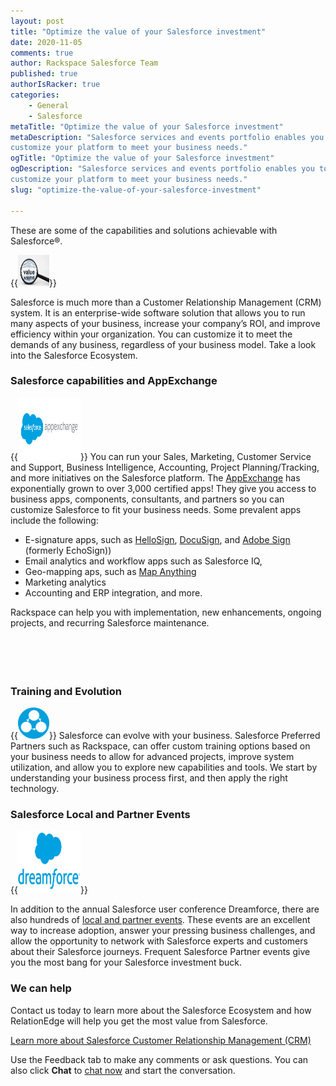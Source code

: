```yaml
---
layout: post
title: "Optimize the value of your Salesforce investment"
date: 2020-11-05
comments: true
author: Rackspace Salesforce Team
published: true
authorIsRacker: true
categories:
    - General
    - Salesforce
metaTitle: "Optimize the value of your Salesforce investment"
metaDescription: "Salesforce services and events portfolio enables you to
customize your platform to meet your business needs."
ogTitle: "Optimize the value of your Salesforce investment"
ogDescription: "Salesforce services and events portfolio enables you to
customize your platform to meet your business needs."
slug: "optimize-the-value-of-your-salesforce-investment"

---
```


These are some of the capabilities and solutions achievable with Salesforce&reg;.

<!--more-->

{{<img src="value.jpg" title="" width="50" height="50" alt="">}}

Salesforce is much more than a Customer Relationship Management (CRM) system. It
is an enterprise-wide software solution that allows you to run many aspects of
your business, increase your company’s ROI, and improve efficiency within your
organization. You can customize it to meet the demands of any business,
regardless of your business model. Take a look into the Salesforce Ecosystem.
</br>

### Salesforce capabilities and AppExchange

{{<img src="appexchange.png" title="" width="100" height="100" alt="" class="image-right">}}
You can run your Sales, Marketing, Customer Service and Support,
Business Intelligence, Accounting, Project Planning/Tracking, and more initiatives on the
Salesforce platform. The [AppExchange](https://appexchange.salesforce.com/) has
exponentially grown to over 3,000 certified apps! They give you access to
business apps, components, consultants, and partners so you can customize
Salesforce to fit your business needs. Some prevalent apps include the following:

- E-signature apps, such as [HelloSign](http://www.hellosign.com/),
  [DocuSign](https://www.docusign.com/), and [Adobe Sign](https://acrobat.adobe.com/us/en/sign.html) (formerly EchoSign))
- Email analytics and workflow apps such as Salesforce IQ, 
- Geo-mapping aps, such as [Map Anything](http://mapanything.com/)
- Marketing analytics
- Accounting and ERP integration, and more. 

Rackspace can help you with implementation, new enhancements, ongoing projects, and recurring Salesforce maintenance.</br>
<br>
<br>
<br>
<br>

### Training and Evolution

{{<img src="training.png" title="" width="50" height="50" alt="" class="image-left">}}
Salesforce can evolve with your business. Salesforce Preferred Partners such as
Rackspace, can offer custom training options based on your business needs to
allow for advanced projects, improve system utilization, and allow you to
explore new capabilities and tools. We start by understanding your business
process first, and then apply the right technology.</br>

### Salesforce Local and Partner Events

{{<img src="dreamforce.jpg" title="" alt="" width="100" height="100"  class="image-right">}}

In addition to the annual Salesforce user conference Dreamforce, there are also
hundreds of [local and partner events](http://www.salesforce.com/events/). 
These events are an excellent way to
increase adoption, answer your pressing business challenges, and allow the
opportunity to network with Salesforce experts and customers about their
Salesforce journeys. Frequent Salesforce Partner events give you
the most bang for your Salesforce investment buck.
</br>

### We can help

Contact us today to learn more about the Salesforce Ecosystem and how
RelationEdge will help you get the most value from Salesforce.

<a class="cta purple" id="cta" href="https://www.rackspace.com/salesforce">Learn more about Salesforce Customer Relationship Management (CRM)</a>

Use the Feedback tab to make any comments or ask questions. You can also click
**Chat** to [chat now](https://www.rackspace.com/) and start the conversation.
